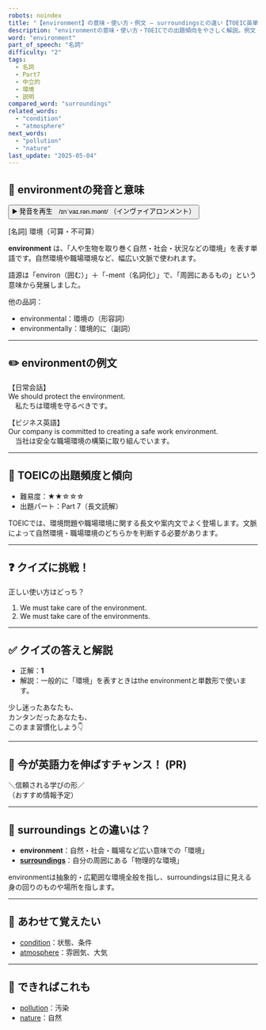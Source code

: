 ```yaml
---
robots: noindex
title: "【environment】の意味・使い方・例文 ― surroundingsとの違い【TOEIC英単語】"
description: "environmentの意味・使い方・TOEICでの出題傾向をやさしく解説。例文・クイズ付きでsurroundingsとの違いもわかりやすく学べます。"
word: "environment"
part_of_speech: "名詞"
difficulty: "2"
tags:
  - 名詞
  - Part7
  - 中立的
  - 環境
  - 説明
compared_word: "surroundings"
related_words:
  - "condition"
  - "atmosphere"
next_words:
  - "pollution"
  - "nature"
last_update: "2025-05-04"
---
```


## 🔰 environmentの発音と意味

<button class="play-audio" onclick="playTTS('environment')">
  <span class="play-audio-main">
    ▶️ 発音を再生　/ɪnˈvaɪ.rən.mənt/
  </span>
  <span class="play-audio-sub">
    （インヴァイアロンメント）
  </span>
</button>

[名詞] 環境（可算・不可算）

**environment** は、「人や生物を取り巻く自然・社会・状況などの環境」を表す単語です。自然環境や職場環境など、幅広い文脈で使われます。

語源は「environ（囲む）」＋「-ment（名詞化）」で、「周囲にあるもの」という意味から発展しました。

他の品詞：  
- environmental：環境の（形容詞）
- environmentally：環境的に（副詞）

---

## ✏️ environmentの例文

【日常会話】  
We should protect the environment.  
　私たちは環境を守るべきです。

【ビジネス英語】  
Our company is committed to creating a safe work environment.  
　当社は安全な職場環境の構築に取り組んでいます。

---

## 🎯 TOEICの出題頻度と傾向

- 難易度：★★☆☆☆
- 出題パート：Part 7（長文読解）

TOEICでは、環境問題や職場環境に関する長文や案内文でよく登場します。文脈によって自然環境・職場環境のどちらかを判断する必要があります。

---

## ❓ クイズに挑戦！

正しい使い方はどっち？

1. We must take care of the environment.
2. We must take care of the environments.

---

## ✅ クイズの答えと解説

- 正解：**1**
- 解説：一般的に「環境」を表すときはthe environmentと単数形で使います。

少し迷ったあなたも、  
カンタンだったあなたも、  
このまま習慣化しよう👇️

---

## 🚀 今が英語力を伸ばすチャンス！ (PR)

<div class="info-center">
＼信頼される学びの形／<br>  
（おすすめ情報予定）
</div>

---

## 🤔  surroundings との違いは？

- **environment**：自然・社会・職場など広い意味での「環境」
- **[surroundings](/word/surroundings/)**：自分の周囲にある「物理的な環境」

environmentは抽象的・広範囲な環境全般を指し、surroundingsは目に見える身の回りのものや場所を指します。

---

## 🧩 あわせて覚えたい

- [condition](/word/condition/)：状態、条件
- [atmosphere](/word/atmosphere/)：雰囲気、大気

---

## 📖 できればこれも

- [pollution](/word/pollution/)：汚染
- [nature](/word/nature/)：自然

<!-- cvid: aid29_bid44 -->
